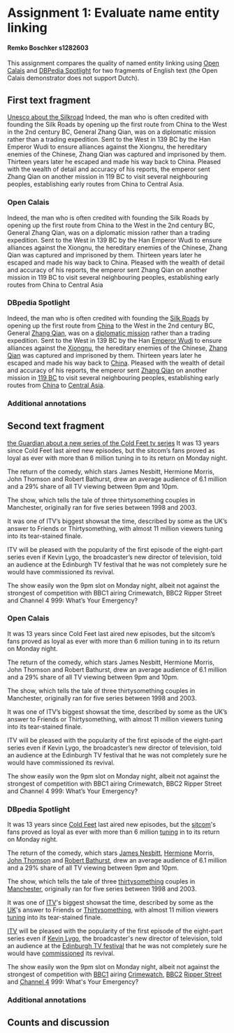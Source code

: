 # Assignment 1: Evaluate name entity linking

#### Remko Boschker s1282603

This assignment compares the quality of named entity linking using [Open Calais](http://www.opencalais.com/opencalais-demo/) and [DBPedia Spotlight](http://dbpedia-spotlight.github.io/demo/) for two fragments of English text (the Open Calais demonstrator does not support Dutch).

## First text fragment
[Unesco about the Silkroad](http://en.unesco.org/silkroad/about-silk-road)
Indeed, the man who is often credited with founding the Silk Roads by opening up the first route from China to the West in the 2nd century BC, General Zhang Qian, was on a diplomatic mission rather than a trading expedition. Sent to the West in 139 BC by the Han Emperor Wudi to ensure alliances against the Xiongnu, the hereditary enemies of the Chinese, Zhang Qian was captured and imprisoned by them. Thirteen years later he escaped and made his way back to China. Pleased with the wealth of detail and accuracy of his reports, the emperor sent Zhang Qian on another mission in 119 BC to visit several neighbouring peoples, establishing early routes from China to Central Asia.

### Open Calais

Indeed, the man who is often credited with founding the Silk Roads by opening up the first route from <span id="CLFH100007.0" class="CLFCountryCLFHighlight CLFAnyTermHighlight">China</span> to the West in the 2nd century <span id="CLFH100002.0" class="CLFProvinceOrStateCLFHighlight CLFAnyTermHighlight">BC</span>, <span id="CLFH100010.0" class="CLFPersonCareerCLFHighlight CLFAnyEventHighlight"><span id="CLFH100001.0" class="CLFPositionCLFHighlight CLFAnyTermHighlight">General</span> <span id="CLFH100011.0" class="CLFPersonCLFHighlight CLFAnyTermHighlight">Zhang Qian</span></span>, was on a diplomatic mission rather than a trading expedition. Sent to the West in 139 <span id="CLFH100003.0" class="CLFProvinceOrStateCLFHighlight CLFAnyTermHighlight">BC</span> by the Han <span id="CLFH100019.0" class="CLFPersonCLFHighlight CLFAnyTermHighlight"><span id="CLFH100004.0" class="CLFPersonCareerCLFHighlight CLFAnyEventHighlight"><span id="CLFH100017.0" class="CLFPositionCLFHighlight CLFAnyTermHighlight">Emperor</span> Wudi</span></span> to ensure alliances against the Xiongnu, the hereditary enemies of the Chinese, <span id="CLFH100012.0" class="CLFPersonCLFHighlight CLFAnyTermHighlight">Zhang Qian</span> was captured and imprisoned by them. Thirteen years later <span id="CLFH100013.0" class="CLFPersonCLFHighlight CLFAnyTermHighlight">he</span> escaped and made <span id="CLFH100014.0" class="CLFPersonCLFHighlight CLFAnyTermHighlight">his</span> way back to <span id="CLFH100008.0" class="CLFCountryCLFHighlight CLFAnyTermHighlight">China</span>. Pleased with the wealth of detail and accuracy of <span id="CLFH100015.0" class="CLFPersonCLFHighlight CLFAnyTermHighlight">his</span> reports, <span id="CLFH100018.0" class="CLFPositionCLFHighlight CLFAnyTermHighlight">the emperor</span> sent <span id="CLFH100016.0" class="CLFPersonCLFHighlight CLFAnyTermHighlight">Zhang Qian</span> on another mission in 119 BC to visit several neighbouring peoples, establishing early routes from <span id="CLFH100009.0" class="CLFCountryCLFHighlight CLFAnyTermHighlight">China</span> to <span id="CLFH100006.0" class="CLFRegionCLFHighlight CLFAnyTermHighlight"><span id="CLFH100005.0" class="CLFRegionCLFHighlight CLFAnyTermHighlight">Central Asia</span></span>


### DBpedia Spotlight

Indeed, the man who is often credited with founding the [Silk Roads](http://dbpedia.org/resource/Silk_Road) by opening up the first route from [China](http://dbpedia.org/resource/China) to the West in the 2nd century BC, General [Zhang Qian](http://dbpedia.org/resource/Zhang_Qian), was on a [diplomatic mission](http://dbpedia.org/resource/Diplomatic_mission) rather than a trading expedition. Sent to the West in 139 BC by the Han [Emperor Wudi](http://dbpedia.org/resource/Emperor_Wu_of_Han) to ensure alliances against the [Xiongnu](http://dbpedia.org/resource/Xiongnu), the hereditary enemies of the Chinese, [Zhang Qian](http://dbpedia.org/resource/Zhang_Qian) was captured and imprisoned by them. Thirteen years later he escaped and made his way back to [China](http://dbpedia.org/resource/China). Pleased with the wealth of detail and accuracy of his reports, the emperor sent [Zhang Qian](http://dbpedia.org/resource/Zhang_Qian) on another mission in [119 BC](http://dbpedia.org/resource/119_BC) to visit several neighbouring peoples, establishing early routes from [China](http://dbpedia.org/resource/China) to [Central Asia](http://dbpedia.org/resource/Tarim_Basin).


### Additional annotations

## Second text fragment
[the Guardian about a new series of the Cold Feet tv series](https://www.theguardian.com/media/2016/sep/06/cold-feet-gets-warm-welcome-as-6m-tune-in-for-new-series)
It was 13 years since Cold Feet last aired new episodes, but the sitcom’s fans proved as loyal as ever with more than 6 million tuning in to its return on Monday night.

The return of the comedy, which stars James Nesbitt, Hermione Morris, John Thomson and Robert Bathurst, drew an average audience of 6.1 million and a 29% share of all TV viewing between 9pm and 10pm.

The show, which tells the tale of three thirtysomething couples in Manchester, originally ran for five series between 1998 and 2003.

It was one of ITV’s biggest showsat the time, described by some as the UK’s answer to Friends or Thirtysomething, with almost 11 million viewers tuning into its tear-stained finale.

ITV will be pleased with the popularity of the first episode of the eight-part series even if Kevin Lygo, the broadcaster’s new director of television, told an audience at the Edinburgh TV festival that he was not completely sure he would have commissioned its revival.

The show easily won the 9pm slot on Monday night, albeit not against the strongest of competition with BBC1 airing Crimewatch, BBC2 Ripper Street and Channel 4 999: What’s Your Emergency?

### Open Calais
It was 13 years since Cold Feet last aired new episodes, but the sitcom’s fans proved as loyal as ever with more than 6 million tuning in to its return on Monday night.

The return of the comedy, which stars <span id="CLFH100017.0" class="CLFPersonCLFHighlight CLFAnyTermHighlight">James Nesbitt</span>, <span id="CLFH100006.0" class="CLFPersonCLFHighlight CLFAnyTermHighlight">Hermione Morris</span>, <span id="CLFH100007.0" class="CLFPersonCLFHighlight CLFAnyTermHighlight">John Thomson</span> and <span id="CLFH100013.0" class="CLFPersonCLFHighlight CLFAnyTermHighlight">Robert Bathurst</span>, drew an average audience of 6.1 million and a 29% share of all TV viewing between 9pm and 10pm.

The show, which tells the tale of three thirtysomething couples in <span id="CLFH100001.0" class="CLFCityCLFHighlight CLFAnyTermHighlight">Manchester</span>, originally ran for five series between 1998 and 2003.

It was one of <span id="CLFH100003.0" class="CLFCompanyCLFHighlight CLFAnyTermHighlight">ITV</span>’s biggest showsat the time, described by some as the <span id="CLFH100014.0" class="CLFCountryCLFHighlight CLFAnyTermHighlight">UK</span>’s answer to Friends or Thirtysomething, with almost 11 million viewers tuning into its tear-stained finale.

<span id="CLFH100012.0" class="CLFQuotationCLFHighlight CLFAnyEventHighlight"><span id="CLFH100004.0" class="CLFCompanyCLFHighlight CLFAnyTermHighlight">ITV</span> will be pleased with the popularity of the first episode of the eight-part series even if <span id="CLFH100011.0" class="CLFPersonCareerCLFHighlight CLFAnyEventHighlight"><span id="CLFH100008.0" class="CLFPersonCLFHighlight CLFAnyTermHighlight">Kevin Lygo</span>, the broadcaster’s new <span id="CLFH100016.0" class="CLFPositionCLFHighlight CLFAnyTermHighlight">director</span></span><span id="CLFH100016.1" class="CLFPositionCLFHighlight CLFAnyTermHighlight"> of television</span>, told <span id="CLFH100005.0" class="CLFPersonLocationCLFHighlight CLFAnyEventHighlight">an audience at <span id="CLFH100002.0" class="CLFEntertainmentAwardEventCLFHighlight CLFAnyTermHighlight">the <span id="CLFH100015.0" class="CLFCityCLFHighlight CLFAnyTermHighlight">Edinburgh</span></span></span><span id="CLFH100002.1" class="CLFEntertainmentAwardEventCLFHighlight CLFAnyTermHighlight"> TV festival</span> that <span id="CLFH100009.0" class="CLFPersonCLFHighlight CLFAnyTermHighlight">he</span> was not completely sure <span id="CLFH100010.0" class="CLFPersonCLFHighlight CLFAnyTermHighlight">he</span> would have commissioned its revival.</span>

The show easily won the 9pm slot on Monday night, albeit not against the strongest of competition with BBC1 airing Crimewatch, BBC2 Ripper Street and Channel 4 999: What’s Your Emergency?

### DBpedia Spotlight

It was 13 years since [Cold Feet](http://dbpedia.org/resource/Pilot_(Cold_Feet)) last aired new episodes, but the [sitcom](http://dbpedia.org/resource/Sitcom)'s fans proved as loyal as ever with more than 6 million [tuning](http://dbpedia.org/resource/Tuner_(radio)) in to its return on Monday night.

The return of the comedy, which stars [James Nesbitt](http://dbpedia.org/resource/James_Nesbitt), [Hermione](http://dbpedia.org/resource/Hermione_Granger) Morris, [John Thomson](http://dbpedia.org/resource/John_Thomson_(comedian)) and [Robert Bathurst](http://dbpedia.org/resource/Robert_Bathurst), drew an average audience of 6.1 million and a 29% share of all TV viewing between 9pm and 10pm.

The show, which tells the tale of three [thirtysomething](http://dbpedia.org/resource/Thirtysomething_(TV_series)) couples in [Manchester](http://dbpedia.org/resource/Manchester), originally ran for five series between 1998 and 2003.

It was one of [ITV](http://dbpedia.org/resource/ITV_(TV_network))'s biggest showsat the time, described by some as the [UK](http://dbpedia.org/resource/United_Kingdom)'s answer to Friends or [Thirtysomething](http://dbpedia.org/resource/Thirtysomething_(TV_series)), with almost 11 million viewers [tuning](http://dbpedia.org/resource/Tuner_(radio)) into its tear-stained finale.

[ITV](http://dbpedia.org/resource/ITV_(TV_network)) will be pleased with the popularity of the first episode of the eight-part series even if [Kevin Lygo](http://dbpedia.org/resource/Kevin_Lygo), the broadcaster's new director of television, told an audience at the [Edinburgh TV festival](http://dbpedia.org/resource/Edinburgh_International_Television_Festival) that he was not completely sure he would have [commissioned](http://dbpedia.org/resource/Green-light) its revival.

The show easily won the 9pm slot on Monday night, albeit not against the strongest of competition with [BBC1](http://dbpedia.org/resource/BBC_One) airing [Crimewatch](http://dbpedia.org/resource/Crimewatch), [BBC2](http://dbpedia.org/resource/BBC_Two) [Ripper Street](http://dbpedia.org/resource/Ripper_Street) and [Channel 4](http://dbpedia.org/resource/Channel_4) 999: What's Your Emergency?

### Additional annotations

## Counts and discussion
